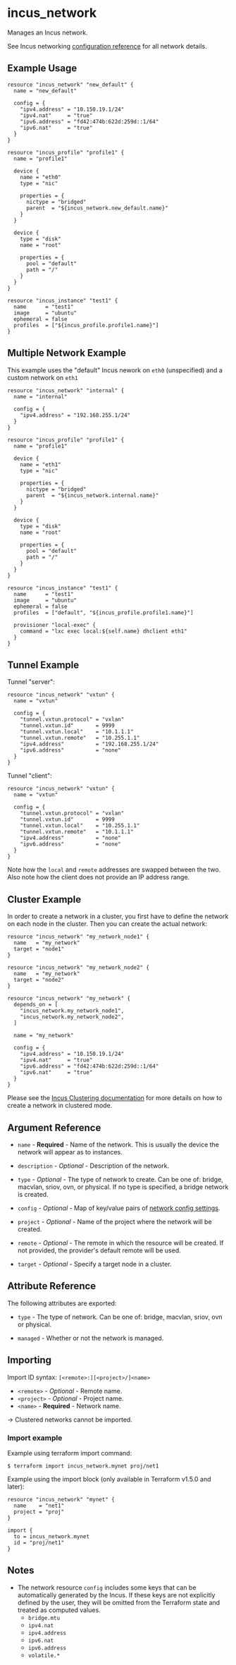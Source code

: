 # incus_network

Manages an Incus network.

See Incus networking [configuration reference](https://linuxcontainers.org/incus/docs/main/explanation/networks/)
for all network details.

## Example Usage

```hcl
resource "incus_network" "new_default" {
  name = "new_default"

  config = {
    "ipv4.address" = "10.150.19.1/24"
    "ipv4.nat"     = "true"
    "ipv6.address" = "fd42:474b:622d:259d::1/64"
    "ipv6.nat"     = "true"
  }
}

resource "incus_profile" "profile1" {
  name = "profile1"

  device {
    name = "eth0"
    type = "nic"

    properties = {
      nictype = "bridged"
      parent  = "${incus_network.new_default.name}"
    }
  }

  device {
    type = "disk"
    name = "root"

    properties = {
      pool = "default"
      path = "/"
    }
  }
}

resource "incus_instance" "test1" {
  name      = "test1"
  image     = "ubuntu"
  ephemeral = false
  profiles  = ["${incus_profile.profile1.name}"]
}
```

## Multiple Network Example

This example uses the "default" Incus nework on `eth0` (unspecified) and a
custom network on `eth1`

```hcl
resource "incus_network" "internal" {
  name = "internal"

  config = {
    "ipv4.address" = "192.168.255.1/24"
  }
}

resource "incus_profile" "profile1" {
  name = "profile1"

  device {
    name = "eth1"
    type = "nic"

    properties = {
      nictype = "bridged"
      parent  = "${incus_network.internal.name}"
    }
  }

  device {
    type = "disk"
    name = "root"

    properties = {
      pool = "default"
      path = "/"
    }
  }
}

resource "incus_instance" "test1" {
  name      = "test1"
  image     = "ubuntu"
  ephemeral = false
  profiles  = ["default", "${incus_profile.profile1.name}"]

  provisioner "local-exec" {
    command = "lxc exec local:${self.name} dhclient eth1"
  }
}
```

## Tunnel Example

Tunnel "server":

```hcl
resource "incus_network" "vxtun" {
  name = "vxtun"

  config = {
    "tunnel.vxtun.protocol" = "vxlan"
    "tunnel.vxtun.id"       = 9999
    "tunnel.vxtun.local"    = "10.1.1.1"
    "tunnel.vxtun.remote"   = "10.255.1.1"
    "ipv4.address"          = "192.168.255.1/24"
    "ipv6.address"          = "none"
  }
}
```

Tunnel "client":

```hcl
resource "incus_network" "vxtun" {
  name = "vxtun"

  config = {
    "tunnel.vxtun.protocol" = "vxlan"
    "tunnel.vxtun.id"       = 9999
    "tunnel.vxtun.local"    = "10.255.1.1"
    "tunnel.vxtun.remote"   = "10.1.1.1"
    "ipv4.address"          = "none"
    "ipv6.address"          = "none"
  }
}
```

Note how the `local` and `remote` addresses are swapped between the two.
Also note how the client does not provide an IP address range.

## Cluster Example

In order to create a network in a cluster, you first have to
define the network on each node in the cluster. Then you can create
the actual network:

```hcl
resource "incus_network" "my_network_node1" {
  name   = "my_network"
  target = "node1"
}

resource "incus_network" "my_network_node2" {
  name   = "my_network"
  target = "node2"
}

resource "incus_network" "my_network" {
  depends_on = [
    "incus_network.my_network_node1",
    "incus_network.my_network_node2",
  ]

  name = "my_network"

  config = {
    "ipv4.address" = "10.150.19.1/24"
    "ipv4.nat"     = "true"
    "ipv6.address" = "fd42:474b:622d:259d::1/64"
    "ipv6.nat"     = "true"
  }
}
```

Please see the [Incus Clustering documentation](https://linuxcontainers.org/incus/docs/main/howto/cluster_config_networks/)
for more details on how to create a network in clustered mode.


## Argument Reference

* `name` - **Required** - Name of the network. This is usually the device the
	network will appear as to instances.

* `description` - *Optional* - Description of the network.

* `type` - *Optional* - The type of network to create. Can be one of: bridge,
  macvlan, sriov, ovn, or physical. If no type is specified, a bridge network
  is created.

* `config` - *Optional* - Map of key/value pairs of
	[network config settings](https://linuxcontainers.org/incus/docs/main/networks/).

* `project` - *Optional* - Name of the project where the network will be created.

* `remote` - *Optional* - The remote in which the resource will be created. If
	not provided, the provider's default remote will be used.

* `target` - *Optional* - Specify a target node in a cluster.

## Attribute Reference

The following attributes are exported:

* `type` - The type of network. Can be one of: bridge, macvlan, sriov, ovn or
  physical.

* `managed` - Whether or not the network is managed.

## Importing

Import ID syntax: `[<remote>:][<project>/]<name>`

* `<remote>` - *Optional* - Remote name.
* `<project>` - *Optional* - Project name.
* `<name>` - **Required** - Network name.

-> Clustered networks cannot be imported.

### Import example

Example using terraform import command:

```shell
$ terraform import incus_network.mynet proj/net1
```

Example using the import block (only available in Terraform v1.5.0 and later):

```hcl
resource "incus_network" "mynet" {
  name    = "net1"
  project = "proj"
}

import {
  to = incus_network.mynet
  id = "proj/net1"
}
```

## Notes

* The network resource `config` includes some keys that can be automatically generated by the Incus.
  If these keys are not explicitly defined by the user, they will be omitted from the Terraform
  state and treated as computed values.
    - `bridge.mtu`
    - `ipv4.nat`
    - `ipv4.address`
    - `ipv6.nat`
    - `ipv6.address`
    - `volatile.*`
